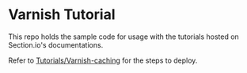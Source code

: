 # Varnish Tutorial

This repo holds the sample code for usage with the tutorials hosted on Section.io's documentations.

Refer to [Tutorials/Varnish-caching](www.section.io/docs/tutorials/varnish-caching) for the steps to deploy.